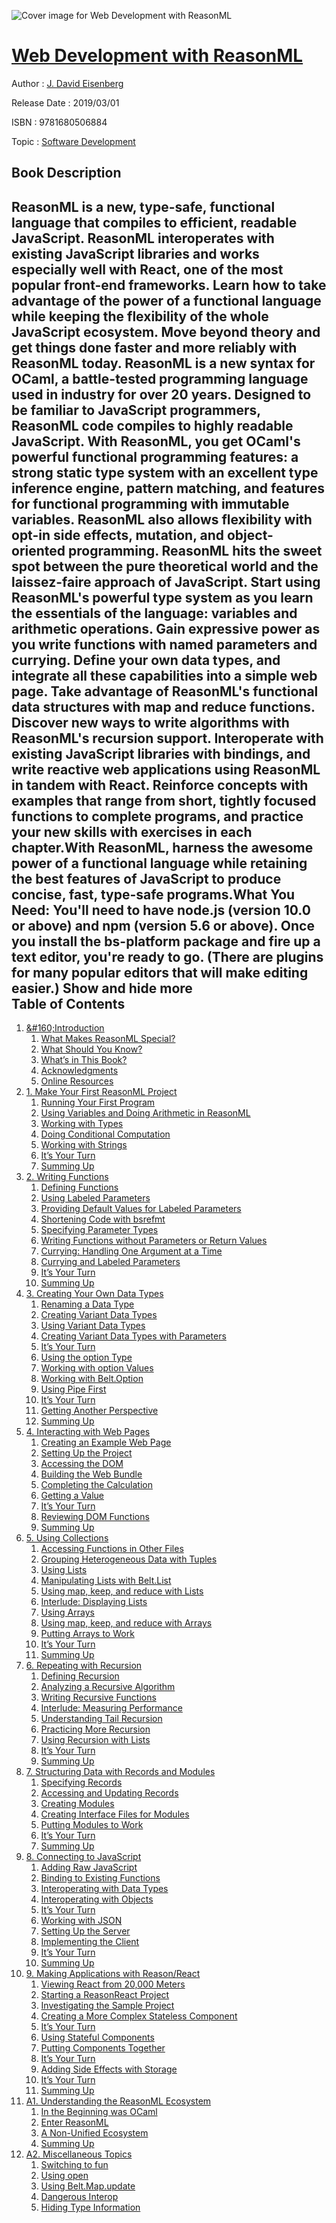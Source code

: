 ![Cover image for Web Development with ReasonML](https://imgdetail.ebookreading.net/cover/cover/20200215/EB9781680506884.jpg)

[Web Development with ReasonML](https://ebookreading.net/view/book/Web+Development+with+ReasonML-EB9781680506884_1.html "Web Development with ReasonML")
====================================================================================================================

Author : [J. David Eisenberg](https://ebookreading.net/search/author/J.+David+Eisenberg)

Release Date : 2019/03/01

ISBN : 9781680506884

Topic : [Software Development](https://ebookreading.net/search/category/software-development)

Book Description
-----------------

 ReasonML is a new, type-safe, functional language that compiles to efficient, readable JavaScript. ReasonML interoperates with existing JavaScript libraries and works especially well with React, one of the most popular front-end frameworks. Learn how to take advantage of the power of a functional language while keeping the flexibility of the whole JavaScript ecosystem. Move beyond theory and get things done faster and more reliably with ReasonML today.
ReasonML is a new syntax for OCaml, a battle-tested programming language used in industry for over 20 years. Designed to be familiar to JavaScript programmers, ReasonML code compiles to highly readable JavaScript.  With ReasonML, you get OCaml's powerful functional programming features: a strong static type system with an excellent type inference engine, pattern matching, and features for functional programming with immutable variables. ReasonML also allows flexibility with opt-in side effects, mutation, and object-oriented programming. ReasonML hits the sweet spot between the pure theoretical world and the laissez-faire approach of JavaScript.
Start using ReasonML's powerful type system as you learn the essentials of the language: variables and arithmetic operations. Gain expressive power as you write functions with named parameters and currying. Define your own data types, and integrate all these capabilities into a simple web page. Take advantage of ReasonML's functional data structures with map and reduce functions. Discover new ways to write algorithms with ReasonML's recursion support. Interoperate with existing JavaScript libraries with bindings, and write reactive web applications using ReasonML in tandem with React. Reinforce concepts with examples that range from short, tightly focused functions to complete programs, and practice your new skills with exercises in each chapter.With ReasonML, harness the awesome power of a functional language while retaining the best features of JavaScript to produce concise, fast, type-safe programs.What You Need:
You'll need to have node.js (version 10.0 or above) and npm (version 5.6 or above). Once you install the bs-platform package and fire up a text editor, you're ready to go. (There are plugins for many popular editors that will make editing easier.)
        Show and hide more                
Table of Contents
-----------------

1. [&amp;#160;Introduction](https://ebookreading.net/view/book/Web+Development+with+ReasonML-EB9781680506884_6.html#chp.intro)
    1. [What Makes ReasonML Special?](https://ebookreading.net/view/book/Web+Development+with+ReasonML-EB9781680506884_7.html#d24e167)
    1. [What Should You Know?](https://ebookreading.net/view/book/Web+Development+with+ReasonML-EB9781680506884_8.html#d24e190)
    1. [What’s in This Book?](https://ebookreading.net/view/book/Web+Development+with+ReasonML-EB9781680506884_9.html#d24e198)
    1. [Acknowledgments](https://ebookreading.net/view/book/Web+Development+with+ReasonML-EB9781680506884_10.html#d24e261)
    1. [Online Resources](https://ebookreading.net/view/book/Web+Development+with+ReasonML-EB9781680506884_11.html#d24e326)
1. [1. Make Your First ReasonML Project](https://ebookreading.net/view/book/Web+Development+with+ReasonML-EB9781680506884_12.html#chp.first.project)
    1. [Running Your First Program](https://ebookreading.net/view/book/Web+Development+with+ReasonML-EB9781680506884_13.html#d24e361)
    1. [Using Variables and Doing Arithmetic in ReasonML](https://ebookreading.net/view/book/Web+Development+with+ReasonML-EB9781680506884_14.html#d24e853)
    1. [Working with Types](https://ebookreading.net/view/book/Web+Development+with+ReasonML-EB9781680506884_15.html#sec.working.with.ty)
    1. [Doing Conditional Computation](https://ebookreading.net/view/book/Web+Development+with+ReasonML-EB9781680506884_16.html#d24e1792)
    1. [Working with Strings](https://ebookreading.net/view/book/Web+Development+with+ReasonML-EB9781680506884_17.html#sec.workingWithStri)
    1. [It’s Your Turn](https://ebookreading.net/view/book/Web+Development+with+ReasonML-EB9781680506884_18.html#d24e3063)
    1. [Summing Up](https://ebookreading.net/view/book/Web+Development+with+ReasonML-EB9781680506884_19.html#d24e3090)
1. [2. Writing Functions](https://ebookreading.net/view/book/Web+Development+with+ReasonML-EB9781680506884_20.html#chp.writing.functio)
    1. [Defining Functions](https://ebookreading.net/view/book/Web+Development+with+ReasonML-EB9781680506884_21.html#d24e3149)
    1. [Using Labeled Parameters](https://ebookreading.net/view/book/Web+Development+with+ReasonML-EB9781680506884_22.html#d24e3588)
    1. [Providing Default Values for Labeled Parameters](https://ebookreading.net/view/book/Web+Development+with+ReasonML-EB9781680506884_23.html#sec.defaultLabeled)
    1. [Shortening Code with bsrefmt](https://ebookreading.net/view/book/Web+Development+with+ReasonML-EB9781680506884_24.html#d24e4324)
    1. [Specifying Parameter Types](https://ebookreading.net/view/book/Web+Development+with+ReasonML-EB9781680506884_25.html#d24e4713)
    1. [Writing Functions without Parameters or Return Values](https://ebookreading.net/view/book/Web+Development+with+ReasonML-EB9781680506884_26.html#d24e5083)
    1. [Currying: Handling One Argument at a Time](https://ebookreading.net/view/book/Web+Development+with+ReasonML-EB9781680506884_27.html#sec.currying)
    1. [Currying and Labeled Parameters](https://ebookreading.net/view/book/Web+Development+with+ReasonML-EB9781680506884_28.html#d24e5869)
    1. [It’s Your Turn](https://ebookreading.net/view/book/Web+Development+with+ReasonML-EB9781680506884_29.html#d24e6064)
    1. [Summing Up](https://ebookreading.net/view/book/Web+Development+with+ReasonML-EB9781680506884_30.html#d24e6099)
1. [3. Creating Your Own Data Types](https://ebookreading.net/view/book/Web+Development+with+ReasonML-EB9781680506884_31.html#chp.variantTypes)
    1. [Renaming a Data Type](https://ebookreading.net/view/book/Web+Development+with+ReasonML-EB9781680506884_32.html#d24e6220)
    1. [Creating Variant Data Types](https://ebookreading.net/view/book/Web+Development+with+ReasonML-EB9781680506884_33.html#sec.creatingVariant)
    1. [Using Variant Data Types](https://ebookreading.net/view/book/Web+Development+with+ReasonML-EB9781680506884_34.html#d24e6684)
    1. [Creating Variant Data Types with Parameters](https://ebookreading.net/view/book/Web+Development+with+ReasonML-EB9781680506884_35.html#d24e7369)
    1. [It’s Your Turn](https://ebookreading.net/view/book/Web+Development+with+ReasonML-EB9781680506884_36.html#d24e8004)
    1. [Using the option Type](https://ebookreading.net/view/book/Web+Development+with+ReasonML-EB9781680506884_37.html#sec.option.type)
    1. [Working with option Values](https://ebookreading.net/view/book/Web+Development+with+ReasonML-EB9781680506884_38.html#d24e8983)
    1. [Working with Belt.Option](https://ebookreading.net/view/book/Web+Development+with+ReasonML-EB9781680506884_39.html#sec.belt.option)
    1. [Using Pipe First](https://ebookreading.net/view/book/Web+Development+with+ReasonML-EB9781680506884_40.html#sec.using.fast.pipe)
    1. [It’s Your Turn](https://ebookreading.net/view/book/Web+Development+with+ReasonML-EB9781680506884_41.html#d24e10467)
    1. [Getting Another Perspective](https://ebookreading.net/view/book/Web+Development+with+ReasonML-EB9781680506884_42.html#d24e10498)
    1. [Summing Up](https://ebookreading.net/view/book/Web+Development+with+ReasonML-EB9781680506884_43.html#d24e10753)
1. [4. Interacting with Web Pages](https://ebookreading.net/view/book/Web+Development+with+ReasonML-EB9781680506884_44.html#chp.interact.with.w)
    1. [Creating an Example Web Page](https://ebookreading.net/view/book/Web+Development+with+ReasonML-EB9781680506884_45.html#d24e10803)
    1. [Setting Up the Project](https://ebookreading.net/view/book/Web+Development+with+ReasonML-EB9781680506884_46.html#d24e11063)
    1. [Accessing the DOM](https://ebookreading.net/view/book/Web+Development+with+ReasonML-EB9781680506884_47.html#sec.access.dom)
    1. [Building the Web Bundle](https://ebookreading.net/view/book/Web+Development+with+ReasonML-EB9781680506884_48.html#d24e11741)
    1. [Completing the Calculation](https://ebookreading.net/view/book/Web+Development+with+ReasonML-EB9781680506884_49.html#d24e11924)
    1. [Getting a Value](https://ebookreading.net/view/book/Web+Development+with+ReasonML-EB9781680506884_50.html#d24e12000)
    1. [It’s Your Turn](https://ebookreading.net/view/book/Web+Development+with+ReasonML-EB9781680506884_51.html#d24e13358)
    1. [Reviewing DOM Functions](https://ebookreading.net/view/book/Web+Development+with+ReasonML-EB9781680506884_52.html#d24e13762)
    1. [Summing Up](https://ebookreading.net/view/book/Web+Development+with+ReasonML-EB9781680506884_53.html#d24e14000)
1. [5. Using Collections](https://ebookreading.net/view/book/Web+Development+with+ReasonML-EB9781680506884_54.html#chp.collections)
    1. [Accessing Functions in Other Files](https://ebookreading.net/view/book/Web+Development+with+ReasonML-EB9781680506884_55.html#sec.fcns.in.other.f)
    1. [Grouping Heterogeneous Data with Tuples](https://ebookreading.net/view/book/Web+Development+with+ReasonML-EB9781680506884_56.html#sec.grouping.tuples)
    1. [Using Lists](https://ebookreading.net/view/book/Web+Development+with+ReasonML-EB9781680506884_57.html#d24e15074)
    1. [Manipulating Lists with Belt.List](https://ebookreading.net/view/book/Web+Development+with+ReasonML-EB9781680506884_58.html#d24e15152)
    1. [Using map, keep, and reduce with Lists](https://ebookreading.net/view/book/Web+Development+with+ReasonML-EB9781680506884_59.html#d24e16014)
    1. [Interlude: Displaying Lists](https://ebookreading.net/view/book/Web+Development+with+ReasonML-EB9781680506884_60.html#sec.displayList)
    1. [Using Arrays](https://ebookreading.net/view/book/Web+Development+with+ReasonML-EB9781680506884_61.html#d24e17983)
    1. [Using map, keep, and reduce with Arrays](https://ebookreading.net/view/book/Web+Development+with+ReasonML-EB9781680506884_62.html#d24e18655)
    1. [Putting Arrays to Work](https://ebookreading.net/view/book/Web+Development+with+ReasonML-EB9781680506884_63.html#d24e18731)
    1. [It’s Your Turn](https://ebookreading.net/view/book/Web+Development+with+ReasonML-EB9781680506884_64.html#d24e21330)
    1. [Summing Up](https://ebookreading.net/view/book/Web+Development+with+ReasonML-EB9781680506884_65.html#d24e21378)
1. [6. Repeating with Recursion](https://ebookreading.net/view/book/Web+Development+with+ReasonML-EB9781680506884_66.html#chp.recursion)
    1. [Defining Recursion](https://ebookreading.net/view/book/Web+Development+with+ReasonML-EB9781680506884_67.html#d24e21432)
    1. [Analyzing a Recursive Algorithm](https://ebookreading.net/view/book/Web+Development+with+ReasonML-EB9781680506884_68.html#d24e21449)
    1. [Writing Recursive Functions](https://ebookreading.net/view/book/Web+Development+with+ReasonML-EB9781680506884_69.html#d24e21610)
    1. [Interlude: Measuring Performance](https://ebookreading.net/view/book/Web+Development+with+ReasonML-EB9781680506884_70.html#d24e22185)
    1. [Understanding Tail Recursion](https://ebookreading.net/view/book/Web+Development+with+ReasonML-EB9781680506884_71.html#d24e22877)
    1. [Practicing More Recursion](https://ebookreading.net/view/book/Web+Development+with+ReasonML-EB9781680506884_72.html#d24e23289)
    1. [Using Recursion with Lists](https://ebookreading.net/view/book/Web+Development+with+ReasonML-EB9781680506884_73.html#d24e23856)
    1. [It’s Your Turn](https://ebookreading.net/view/book/Web+Development+with+ReasonML-EB9781680506884_74.html#d24e24285)
    1. [Summing Up](https://ebookreading.net/view/book/Web+Development+with+ReasonML-EB9781680506884_75.html#d24e24410)
1. [7. Structuring Data with Records and Modules](https://ebookreading.net/view/book/Web+Development+with+ReasonML-EB9781680506884_76.html#chp.recordsModules)
    1. [Specifying Records](https://ebookreading.net/view/book/Web+Development+with+ReasonML-EB9781680506884_77.html#d24e24448)
    1. [Accessing and Updating Records](https://ebookreading.net/view/book/Web+Development+with+ReasonML-EB9781680506884_78.html#d24e24752)
    1. [Creating Modules](https://ebookreading.net/view/book/Web+Development+with+ReasonML-EB9781680506884_79.html#d24e25099)
    1. [Creating Interface Files for Modules](https://ebookreading.net/view/book/Web+Development+with+ReasonML-EB9781680506884_80.html#sec.exporting.modul)
    1. [Putting Modules to Work](https://ebookreading.net/view/book/Web+Development+with+ReasonML-EB9781680506884_81.html#sec.modules.at.work)
    1. [It’s Your Turn](https://ebookreading.net/view/book/Web+Development+with+ReasonML-EB9781680506884_82.html#sec.full.shirts)
    1. [Summing Up](https://ebookreading.net/view/book/Web+Development+with+ReasonML-EB9781680506884_83.html#d24e28589)
1. [8. Connecting to JavaScript](https://ebookreading.net/view/book/Web+Development+with+ReasonML-EB9781680506884_84.html#chp.interop)
    1. [Adding Raw JavaScript](https://ebookreading.net/view/book/Web+Development+with+ReasonML-EB9781680506884_85.html#d24e28640)
    1. [Binding to Existing Functions](https://ebookreading.net/view/book/Web+Development+with+ReasonML-EB9781680506884_86.html#d24e28800)
    1. [Interoperating with Data Types](https://ebookreading.net/view/book/Web+Development+with+ReasonML-EB9781680506884_87.html#d24e29480)
    1. [Interoperating with Objects](https://ebookreading.net/view/book/Web+Development+with+ReasonML-EB9781680506884_88.html#sec.interop.objects)
    1. [It’s Your Turn](https://ebookreading.net/view/book/Web+Development+with+ReasonML-EB9781680506884_89.html#sec.papaparse.shirt)
    1. [Working with JSON](https://ebookreading.net/view/book/Web+Development+with+ReasonML-EB9781680506884_90.html#d24e30196)
    1. [Setting Up the Server](https://ebookreading.net/view/book/Web+Development+with+ReasonML-EB9781680506884_91.html#d24e30974)
    1. [Implementing the Client](https://ebookreading.net/view/book/Web+Development+with+ReasonML-EB9781680506884_92.html#d24e32229)
    1. [It’s Your Turn](https://ebookreading.net/view/book/Web+Development+with+ReasonML-EB9781680506884_93.html#sec.add.chart)
    1. [Summing Up](https://ebookreading.net/view/book/Web+Development+with+ReasonML-EB9781680506884_94.html#d24e33986)
1. [9. Making Applications with Reason/React](https://ebookreading.net/view/book/Web+Development+with+ReasonML-EB9781680506884_95.html#chp.reason.react)
    1. [Viewing React from 20,000 Meters](https://ebookreading.net/view/book/Web+Development+with+ReasonML-EB9781680506884_96.html#d24e34019)
    1. [Starting a ReasonReact Project](https://ebookreading.net/view/book/Web+Development+with+ReasonML-EB9781680506884_97.html#d24e34201)
    1. [Investigating the Sample Project](https://ebookreading.net/view/book/Web+Development+with+ReasonML-EB9781680506884_98.html#d24e34505)
    1. [Creating a More Complex Stateless Component](https://ebookreading.net/view/book/Web+Development+with+ReasonML-EB9781680506884_99.html#d24e35000)
    1. [It’s Your Turn](https://ebookreading.net/view/book/Web+Development+with+ReasonML-EB9781680506884_100.html#d24e35837)
    1. [Using Stateful Components](https://ebookreading.net/view/book/Web+Development+with+ReasonML-EB9781680506884_101.html#d24e36122)
    1. [Putting Components Together](https://ebookreading.net/view/book/Web+Development+with+ReasonML-EB9781680506884_102.html#d24e36510)
    1. [It’s Your Turn](https://ebookreading.net/view/book/Web+Development+with+ReasonML-EB9781680506884_103.html#d24e39060)
    1. [Adding Side Effects with Storage](https://ebookreading.net/view/book/Web+Development+with+ReasonML-EB9781680506884_104.html#d24e39138)
    1. [It’s Your Turn](https://ebookreading.net/view/book/Web+Development+with+ReasonML-EB9781680506884_105.html#d24e41077)
    1. [Summing Up](https://ebookreading.net/view/book/Web+Development+with+ReasonML-EB9781680506884_106.html#d24e41118)
1. [A1. Understanding the ReasonML Ecosystem](https://ebookreading.net/view/book/Web+Development+with+ReasonML-EB9781680506884_107.html#app.reasonEcosystem)
    1. [In the Beginning was OCaml](https://ebookreading.net/view/book/Web+Development+with+ReasonML-EB9781680506884_108.html#d24e41186)
    1. [Enter ReasonML](https://ebookreading.net/view/book/Web+Development+with+ReasonML-EB9781680506884_109.html#d24e41279)
    1. [A Non-Unified Ecosystem](https://ebookreading.net/view/book/Web+Development+with+ReasonML-EB9781680506884_110.html#d24e41373)
    1. [Summing Up](https://ebookreading.net/view/book/Web+Development+with+ReasonML-EB9781680506884_111.html#d24e41426)
1. [A2. Miscellaneous Topics](https://ebookreading.net/view/book/Web+Development+with+ReasonML-EB9781680506884_112.html#app.miscellanea)
    1. [Switching to fun](https://ebookreading.net/view/book/Web+Development+with+ReasonML-EB9781680506884_113.html#d24e41443)
    1. [Using open](https://ebookreading.net/view/book/Web+Development+with+ReasonML-EB9781680506884_114.html#d24e41642)
    1. [Using Belt.Map.update](https://ebookreading.net/view/book/Web+Development+with+ReasonML-EB9781680506884_115.html#d24e42283)
    1. [Dangerous Interop](https://ebookreading.net/view/book/Web+Development+with+ReasonML-EB9781680506884_116.html#d24e42698)
    1. [Hiding Type Information](https://ebookreading.net/view/book/Web+Development+with+ReasonML-EB9781680506884_117.html#d24e43009)
